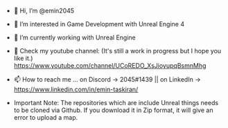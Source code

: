 - 👋 Hi, I’m @emin2045
- 👀 I’m interested in Game Development with Unreal Engine 4
- 🌱 I’m currently working with Unreal Engine
- 👀 Check my youtube channel: (It's still a work in progress but I hope you like it.) https://www.youtube.com/channel/UCoREDO_XsJioyupqBsmnMhg
- 📫 How to reach me ... on Discord -> 2045#1439 || on LinkedIn -> https://www.linkedin.com/in/emin-taskiran/

- Important Note: The repositories which are include Unreal things needs to be cloned via Github. If you download it in Zip format, it will give an error to upload a map.

<!---
emin2045/emin2045 is a ✨ special ✨ repository because its `README.md` (this file) appears on your GitHub profile.
You can click the Preview link to take a look at your changes.
--->
